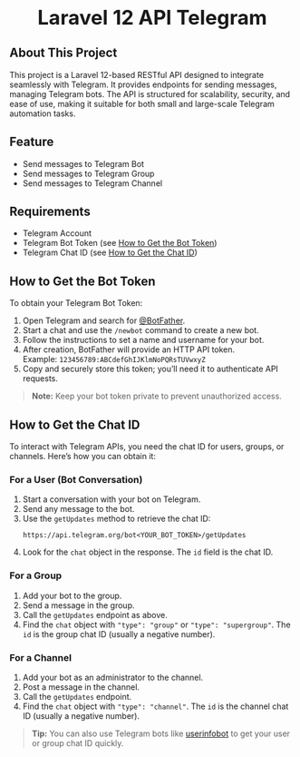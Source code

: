 <h1 align="center" style="font-size:2.5em;">Laravel 12 API Telegram</h1>

## About This Project
This project is a Laravel 12-based RESTful API designed to integrate seamlessly with Telegram. It provides endpoints for sending messages, managing Telegram bots. The API is structured for scalability, security, and ease of use, making it suitable for both small and large-scale Telegram automation tasks.

## Feature
- Send messages to Telegram Bot
- Send messages to Telegram Group
- Send messages to Telegram Channel

## Requirements
- Telegram Account
- Telegram Bot Token (see [How to Get the Bot Token](#how-to-get-the-bot-token))
- Telegram Chat ID (see [How to Get the Chat ID](#how-to-get-the-chat-id))

## How to Get the Bot Token
To obtain your Telegram Bot Token:

1. Open Telegram and search for [@BotFather](https://t.me/BotFather).
2. Start a chat and use the `/newbot` command to create a new bot.
3. Follow the instructions to set a name and username for your bot.
4. After creation, BotFather will provide an HTTP API token.  
    Example: `123456789:ABCdefGhIJKlmNoPQRsTUVwxyZ`
5. Copy and securely store this token; you’ll need it to authenticate API requests.

> **Note:** Keep your bot token private to prevent unauthorized access.

## How to Get the Chat ID
To interact with Telegram APIs, you need the chat ID for users, groups, or channels. Here’s how you can obtain it:

### For a User (Bot Conversation)
1. Start a conversation with your bot on Telegram.
2. Send any message to the bot.
3. Use the `getUpdates` method to retrieve the chat ID:
    ```
    https://api.telegram.org/bot<YOUR_BOT_TOKEN>/getUpdates
    ```
4. Look for the `chat` object in the response. The `id` field is the chat ID.

### For a Group
1. Add your bot to the group.
2. Send a message in the group.
3. Call the `getUpdates` endpoint as above.
4. Find the `chat` object with `"type": "group"` or `"type": "supergroup"`. The `id` is the group chat ID (usually a negative number).

### For a Channel
1. Add your bot as an administrator to the channel.
2. Post a message in the channel.
3. Call the `getUpdates` endpoint.
4. Find the `chat` object with `"type": "channel"`. The `id` is the channel chat ID (usually a negative number).

> **Tip:** You can also use Telegram bots like [userinfobot](https://t.me/userinfobot) to get your user or group chat ID quickly.
